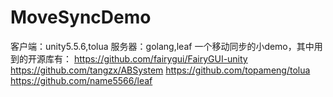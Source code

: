 # MoveSyncDemo
客户端：unity5.5.6,tolua
服务器：golang,leaf
一个移动同步的小demo，其中用到的开源库有：
https://github.com/fairygui/FairyGUI-unity
https://github.com/tangzx/ABSystem
https://github.com/topameng/tolua
https://github.com/name5566/leaf
